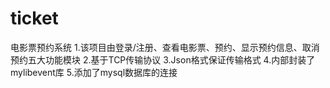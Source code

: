 # ticket
电影票预约系统
1.该项目由登录/注册、查看电影票、预约、显示预约信息、取消预约五大功能模块
2.基于TCP传输协议
3.Json格式保证传输格式
4.内部封装了mylibevent库
5.添加了mysql数据库的连接
